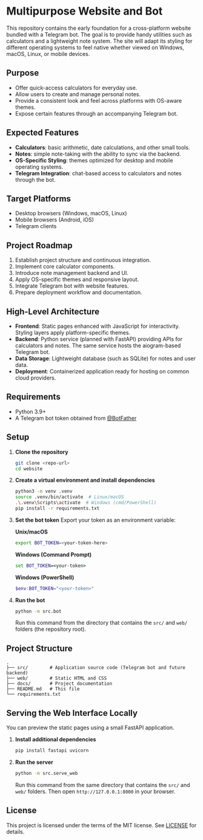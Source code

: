 # Multipurpose Website and Bot

This repository contains the early foundation for a cross-platform website bundled with a Telegram bot. The goal is to provide handy utilities such as calculators and a lightweight note system. The site will adapt its styling for different operating systems to feel native whether viewed on Windows, macOS, Linux, or mobile devices.

## Purpose
- Offer quick-access calculators for everyday use.
- Allow users to create and manage personal notes.
- Provide a consistent look and feel across platforms with OS-aware themes.
- Expose certain features through an accompanying Telegram bot.

## Expected Features
- **Calculators**: basic arithmetic, date calculations, and other small tools.
- **Notes**: simple note-taking with the ability to sync via the backend.
- **OS-Specific Styling**: themes optimized for desktop and mobile operating systems.
- **Telegram Integration**: chat-based access to calculators and notes through the bot.

## Target Platforms
- Desktop browsers (Windows, macOS, Linux)
- Mobile browsers (Android, iOS)
- Telegram clients

## Project Roadmap
1. Establish project structure and continuous integration.
2. Implement core calculator components.
3. Introduce note management backend and UI.
4. Apply OS-specific themes and responsive layout.
5. Integrate Telegram bot with website features.
6. Prepare deployment workflow and documentation.

## High-Level Architecture
- **Frontend**: Static pages enhanced with JavaScript for interactivity. Styling layers apply platform-specific themes.
- **Backend**: Python service (planned with FastAPI) providing APIs for calculators and notes. The same service hosts the aiogram-based Telegram bot.
- **Data Storage**: Lightweight database (such as SQLite) for notes and user data.
- **Deployment**: Containerized application ready for hosting on common cloud providers.

## Requirements
- Python 3.9+
- A Telegram bot token obtained from [@BotFather](https://t.me/BotFather)

## Setup
1. **Clone the repository**
   ```bash
   git clone <repo-url>
   cd website
   ```
2. **Create a virtual environment and install dependencies**
   ```bash
   python3 -m venv .venv
   source .venv/bin/activate  # Linux/macOS
   .\.venv\Scripts\activate  # Windows (cmd/PowerShell)
   pip install -r requirements.txt
   ```
3. **Set the bot token**
   Export your token as an environment variable:

   **Unix/macOS**
   ```bash
   export BOT_TOKEN=<your-token-here>
   ```

   **Windows (Command Prompt)**
   ```cmd
   set BOT_TOKEN=<your-token>
   ```

   **Windows (PowerShell)**
   ```powershell
   $env:BOT_TOKEN="<your-token>"
   ```
4. **Run the bot**
   ```bash
   python -m src.bot
   ```
   Run this command from the directory that contains the `src/` and `web/` folders (the repository root).

## Project Structure
```
.
├── src/        # Application source code (Telegram bot and future backend)
├── web/        # Static HTML and CSS
├── docs/       # Project documentation
├── README.md   # This file
└── requirements.txt
```

## Serving the Web Interface Locally

You can preview the static pages using a small FastAPI application.

1. **Install additional dependencies**
   ```bash
   pip install fastapi uvicorn
   ```
2. **Run the server**
   ```bash
   python -m src.serve_web
   ```
   Run this command from the same directory that contains the `src/` and `web/` folders. Then open `http://127.0.0.1:8000` in your browser.

## License
This project is licensed under the terms of the MIT license. See [LICENSE](LICENSE) for details.
